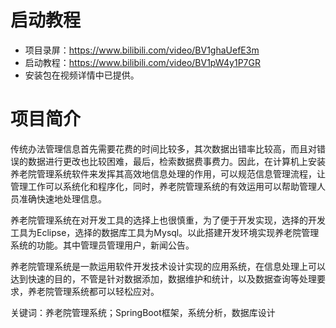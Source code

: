 # 启动教程

- 项目录屏：https://www.bilibili.com/video/BV1ghaUefE3m
- 启动教程：https://www.bilibili.com/video/BV1pW4y1P7GR
- 安装包在视频详情中已提供。

# 项目简介
传统办法管理信息首先需要花费的时间比较多，其次数据出错率比较高，而且对错误的数据进行更改也比较困难，最后，检索数据费事费力。因此，在计算机上安装养老院管理系统软件来发挥其高效地信息处理的作用，可以规范信息管理流程，让管理工作可以系统化和程序化，同时，养老院管理系统的有效运用可以帮助管理人员准确快速地处理信息。

养老院管理系统在对开发工具的选择上也很慎重，为了便于开发实现，选择的开发工具为Eclipse，选择的数据库工具为Mysql。以此搭建开发环境实现养老院管理系统的功能。其中管理员管理用户，新闻公告。

养老院管理系统是一款运用软件开发技术设计实现的应用系统，在信息处理上可以达到快速的目的，不管是针对数据添加，数据维护和统计，以及数据查询等处理要求，养老院管理系统都可以轻松应对。

关键词：养老院管理系统；SpringBoot框架，系统分析，数据库设计
